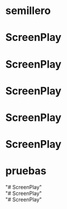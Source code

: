 # semillero
# ScreenPlay
# ScreenPlay
# ScreenPlay
# ScreenPlay
# ScreenPlay
# pruebas
"# ScreenPlay"  
"# ScreenPlay"  
"# ScreenPlay" 
